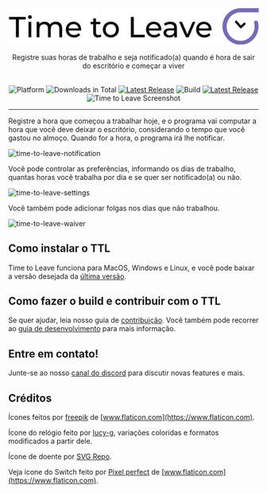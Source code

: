 <div align="center">
  <img src="assets/timetoleave.png" alt="Time to Leave Logo">

  <p>Registre suas horas de trabalho e seja notificado(a) quando é hora de sair do escritório e começar a viver</p>

  <br/>

<img src="https://img.shields.io/badge/platforms-Windows%20%7C%20MacOS%20%7C%20Linux-green" alt="Platform">
<img src="https://img.shields.io/github/downloads/thamara/time-to-leave/total" alt="Downloads in Total">
<a href="https://github.com/thamara/time-to-leave/releases/tag/v.1.5.5"><img src="https://img.shields.io/github/v/release/thamara/time-to-leave" alt="Latest Release"></a>
<img src="https://img.shields.io/github/workflow/status/thamara/time-to-leave/Code%20Coverage" alt="Build">
<a href="http://makeapullrequest.com/"><img src="https://img.shields.io/badge/PRs-welcome-purple" alt="Latest Release"></a>

   <br/>

  <img src="https://user-images.githubusercontent.com/3754225/94519528-4e549900-0248-11eb-8872-b6fb2d47f43c.jpg" alt="Time to Leave Screenshot">

  <br/>

</div>

---

Registre a hora que começou a trabalhar hoje, e o programa vai computar a hora que você deve deixar o escritório, considerando o tempo que você gastou no almoço. Quando for a hora, o programa irá lhe notificar.

![time-to-leave-notification](https://user-images.githubusercontent.com/3754225/94519526-4dbc0280-0248-11eb-9738-ffae936cfa4a.jpg)

Você pode controlar as preferências, informando os dias de trabalho, quantas horas você trabalha por dia e se quer ser notificado(a) ou não.

![time-to-leave-settings](https://user-images.githubusercontent.com/3754225/94519531-4eed2f80-0248-11eb-9303-78f9abe69201.jpg)

Você também pode adicionar folgas nos dias que não trabalhou.

![time-to-leave-waiver](https://user-images.githubusercontent.com/3754225/94762058-4e79a380-03c4-11eb-8f28-1c480dbf8b5c.png)

## Como instalar o TTL

Time to Leave funciona para MacOS, Windows e Linux, e você pode baixar a versão desejada da [última versão](https://github.com/thamara/time-to-leave/releases/tag/v.1.5.5).

## Como fazer o build e contribuir com o TTL

Se quer ajudar, leia nosso guia de [contribuição](CONTRIBUTING.md).
Você também pode recorrer ao [guia de desenvolvimento](DEVELOPMENT.md) para mais informação.

## Entre em contato!

Junte-se ao nosso [canal do discord](https://discord.gg/P3KkEF5) para discutir novas features e mais.

## Créditos

Ícones feitos por [freepik](https://www.flaticon.com/authors/freepik) de [www.flaticon.com](https://www.flaticon.com).

Ícone do relógio feito por [lucy-g](https://icon-icons.com/icon/timer/121243), variações coloridas e formatos modificados a partir dele.

Ícone de doente por [SVG Repo](https://www.svgrepo.com/svg/271898/sick).

Veja ícone do Switch feito por [Pixel perfect](https://www.flaticon.com/authors/pixel-perfect) de [www.flaticon.com](https://www.flaticon.com).
